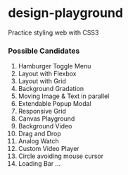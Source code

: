 # design-playground
Practice styling web with CSS3

### Possible Candidates
1. Hamburger Toggle Menu
2. Layout with Flexbox
3. Layout with Grid
4. Background Gradation
5. Moving Image & Text in parallel
6. Extendable Popup Modal
7. Responsive Grid
8. Canvas Playground
9. Background Video
10. Drag and Drop
11. Analog Watch
12. Custom Video Player
13. Circle avoiding mouse cursor
14. Loading Bar
...
